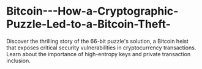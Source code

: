# Bitcoin---How-a-Cryptographic-Puzzle-Led-to-a-Bitcoin-Theft-
Discover the thrilling story of the 66-bit puzzle's solution, a Bitcoin heist that exposes critical security vulnerabilities in cryptocurrency transactions. Learn about the importance of high-entropy keys and private transaction inclusion.
